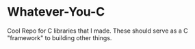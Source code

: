 # Whatever-You-C
Cool Repo for C libraries that I made. These should serve as a C "framework" to building other things.
